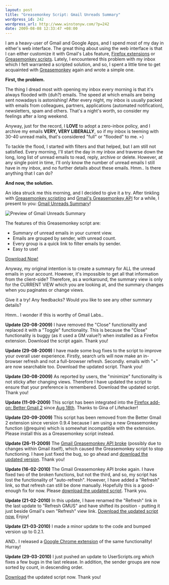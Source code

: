 ```yaml
--- 
layout: post
title: "Greasemonkey Script: Gmail Unreads Summary"
wordpress_id: 242
wordpress_url: http://www.winstonyw.com/?p=242
date: 2009-08-08 12:33:47 +08:00
---
```

I am a heavy-user of Gmail and Google Apps, and I spend most of my day in either's web interface. The great thing about using the web interface is that I can either customize it with Gmail's Labs feature, <a href="http://lifehacker.com/software/exclusive-lifehacker-download/better-gmail-2-firefox-extension-for-new-gmail-320618.php">Firefox extensions</a> or <a href="http://www.winstonyw.com/2006/11/03/greasemonkey-script-gmail-and-reader-integrator/">Greasemonkey scripts</a>. Lately, I encountered this problem with my inbox which I felt warranted a scripted solution, and so, I spent a little time to get acquainted with <a href="http://www.greasespot.net/">Greasemonkey</a> again and wrote a simple one.

<strong>First, the problem.</strong>

The thing I dread most with opening my inbox every morning is that it's always flooded with (duh?) emails. The speed at which emails are being sent nowadays is astonishing! After every night, my inbox is usually packed with emails from colleagues, partners, applications (automated notification), newsletters, spam and others. That's a night's worth, so consider my feelings after a long weekend.

Anyway, just for the record, I <strong>LOVE</strong> to adopt a zero-inbox policy, and I archive my emails <strong>VERY, VERY LIBERALLY</strong>, so if my inbox is teeming with 30-40 unread mails, that's considered "full" or "flooded" to me. =)

To tackle the flood, I started with filters and that helped, but I am still not satisfied. Every morning, I'll start the day in my inbox and traverse down the long, long list of unread emails to read, reply, archive or delete. However, at any single point in time, I'll only know the number of unread emails I still have in my inbox, and no further details about these emails. Hmm.. Is there anything that I can do?

<strong>And now, the solution.</strong>

An idea struck me this morning, and I decided to give it a try. After tinkling with <a href="http://wiki.greasespot.net/Greasemonkey_Manual:API">Greasemonkey scripting</a> and <a href="http://code.google.com/p/gmail-greasemonkey/wiki/GmailGreasemonkey10API">Gmail's Greasemonkey API</a> for a while, I present to you: <a href="http://userscripts.org/scripts/show/55245">Gmail Unreads Summary</a>!

<img src="http://www.winstonyw.com/uploads/images/Gmail_Unreads_Summary.jpg" alt="Preview of Gmail Unreads Summary" title="Preview of Gmail Unreads Summary" class="left clear" />

The features of this Greasemonkey script are:
<ul>
	<li>Summary of unread emails in your current view.</li>
	<li>Emails are grouped by sender, with unread count.</li>
	<li>Every group is a quick link to filter emails by sender.</li>
	<li>Easy to use! </li>
</ul>

<a href="http://userscripts.org/scripts/source/55245.user.js" class="download">Download Now!</a>

Anyway, my original intention is to create a summary for ALL the unread emails in your account. However, it's impossible to get all that information from the client-side? Therefore, as a workaround, the summary view is only for the CURRENT VIEW which you are looking at, and the summary changes when you paginates or change views.

Give it a try! Any feedbacks? Would you like to see any other summary details?

Hmm.. I wonder if this is worthy of Gmail Labs..

<strong>Update (20-08-2009)</strong>
I have removed the "Close" functionality and replaced it with a "Toggle" functionality. This is because the "Close" functionality is buggy (as it used a GM value?) when installed as a Firefox extension. Download the script again. Thank you!

<strong>Update (29-08-2009)</strong>
I have made some bug fixes to the script to improve your overall user experience. Firstly, search urls will now make an in-browser refresh and not a full-browser refresh. Secondly. emails with "+" are now searchable too. Download the updated script. Thank you!

<strong>Update (30-08-2009)</strong>
As reported by users, the "minimize" functionality is not sticky after changing views. Therefore I have updated the script to ensure that your preference is remembered. Download the updated script. Thank you!

<strong>Update (11-09-2009)</strong>
This script has been integrated into the <a href="https://addons.mozilla.org/en-US/firefox/addon/6076">Firefox add-on: Better Gmail 2</a> since <a href="http://lifehacker.com/5340034/better-gmail-2-summarizes-unread-messages-by-sender">Aug 18th</a>. Thanks to Gina of Lifehacker! 

<strong>Update (20-09-2009)</strong>
This script has been removed from the Better Gmail 2 extension since version 0.9.4 because I am using a new Greasemonkey function (@require) which is somewhat incompatible with the extension. Please install this as a Greasemonkey script instead.

<strong>Update (26-11-2009)</strong>
The <a href="http://code.google.com/p/gmail-greasemonkey/wiki/GmailGreasemonkey10API">Gmail Greasemonkey API broke</a> (possibly due to changes within Gmail itself), which caused the Greasemonkey script to stop functioning. I have just fixed the bug, so go ahead and <a href="http://userscripts.org/scripts/source/55245.user.js">download the updated version</a>. Thank you!

<strong>Update (16-02-2010)</strong>
The Gmail Greasemonkey API broke again. I have fixed two of the broken functions, but not the third, and so, my script has lost the functionality of "auto-refresh". However, I have added a "Refresh" link, so that refresh can still be done manually. Hopefully this is a good-enough fix for now. Please <a href="http://userscripts.org/scripts/source/55245.user.js">download the updated script</a>. Thank you.

<strong>Update (21-02-2010)</strong>
In this update, I have renamed the "Refresh" link in the last update to "Refresh GMUS" and have shifted its position - putting it just beside Gmail's own "Refresh" view link. <a href="http://userscripts.org/scripts/source/55245.user.js">Download the updated script now.</a> Enjoy!

<strong>Update (21-03-2010)</strong>
I made a minor update to the code and bumped version up to 0.2.1.

AND.. I released a <a href="https://chrome.google.com/extensions/detail/gjcakikdceplkjdcjclidemkcmdbhlkc">Google Chrome extension</a> of the same functionality! Hurray!

<strong>Update (29-03-2010)</strong>
I just pushed an update to UserScripts.org which fixes a few bugs in the last release. In addition, the sender groups are now sorted by count, in descending order.

<a href="http://userscripts.org/scripts/source/55245.user.js">Download</a> the updated script now. Thank you!
